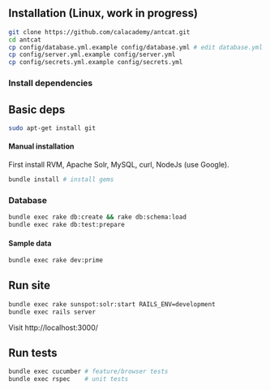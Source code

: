 ## Installation (Linux, work in progress)

```bash
git clone https://github.com/calacademy/antcat.git
cd antcat
cp config/database.yml.example config/database.yml # edit database.yml
cp config/server.yml.example config/server.yml
cp config/secrets.yml.example config/secrets.yml
```

### Install dependencies
## Basic deps
```bash
sudo apt-get install git
```

#### Manual installation
First install RVM, Apache Solr, MySQL, curl, NodeJs (use Google).

```bash
bundle install # install gems
```
### Database
```bash
bundle exec rake db:create && rake db:schema:load
bundle exec rake db:test:prepare
```

#### Sample data
```bash
bundle exec rake dev:prime
```

## Run site
```bash
bundle exec rake sunspot:solr:start RAILS_ENV=development
bundle exec rails server
```

Visit http://localhost:3000/

## Run tests
```bash
bundle exec cucumber # feature/browser tests
bundle exec rspec    # unit tests
```